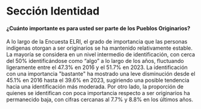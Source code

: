 # Sección Identidad
####  ¿Cuánto importante es para usted ser parte de los Pueblos Originarios?

A lo largo de la Encuesta ELRI, el grado de importancia que las personas indígenas otorgan a ser originarios se ha mantenido relativamente estable. La mayoría se considera en un nivel intermedio de identificación, con cerca del 50% identificándose como “algo” a lo largo de los años, fluctuando ligeramente entre el 47.3% en 2016 y el 51.7% en 2023. La identificación con una importancia "bastante" ha mostrado una leve disminución desde el 45.1% en 2016 hasta el 39.6% en 2023, sugiriendo una posible tendencia hacia una identificación más moderada. Por otro lado, la proporción de quienes se identifican con poca importancia respecto a ser originarios ha permanecido baja, con cifras cercanas al 7.7% y 8.8% en los últimos años.